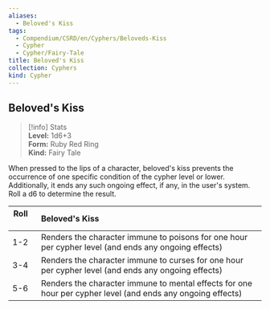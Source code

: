 ```yaml
---
aliases:
  - Beloved's Kiss
tags:
  - Compendium/CSRD/en/Cyphers/Beloveds-Kiss
  - Cypher
  - Cypher/Fairy-Tale
title: Beloved's Kiss
collection: Cyphers
kind: Cypher
---
```

## Beloved's Kiss  
>[!info] Stats  
> **Level:** 1d6+3  
> **Form:** Ruby Red Ring  
> **Kind:** Fairy Tale
  
When pressed to the lips of a character, beloved's kiss prevents the occurrence of one specific condition of the cypher level or lower. Additionally, it ends any such ongoing effect, if any, in the user's system. Roll a d6 to determine the result.  

|  Roll &nbsp; &nbsp; &nbsp; | Beloved's Kiss  |  
| ------------- | :----------- |  
| 1-2 | Renders the character immune to poisons for one hour per cypher level (and ends any ongoing effects) |  
| 3-4 | Renders the character immune to curses for one hour per cypher level (and ends any ongoing effects) |  
| 5-6 | Renders the character immune to mental effects for one hour per cypher level (and ends any ongoing effects) |